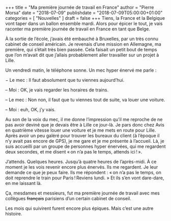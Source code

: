 +++
title      = "Ma première journée de travail en France"
author     = "Pierre Morsa"
date        = "2018-07-09"
publishdate = "2018-07-09T05:00:00+01:00" 
categories = [ "Nouvelles" ]
draft      = false
+++
Tiens, la France et la Belgique vont taper dans un ballon ensemble mardi. Alors pour épicer le tout, je vais raconter ma première journée de travail en France en tant que Belge.

À la sortie de l’école, j’avais été embauché à Bruxelles, par un très connu cabinet de conseil américain. Je revenais d’une mission en Allemagne, ma première, qui s’était très bien passée. Cela faisait un petit bout de temps que l’on m’avait dit que j’allais probablement aller travailler sur un projet à Lille.

Un vendredi matin, le téléphone sonne. Un mec hyper énervé me parle :

− Le mec : Il faut absolument que tu viennes aujourd’hui.

– Moi : OK, je vais regarder les horaires de trains.

– Le mec : Non non, il faut que tu viennes tout de suite, va louer une voiture.

– Moi : euh, OK, j’y vais.

Au son de la voix du mec, il me donne l’impression qu’il me reproche de ne pas avoir deviné que je devais être à Lille ce jour-là. Je pars donc chez Avis en quatrième vitesse louer une voiture et je me mets en route pour Lille. Après avoir un peu galéré pour trouver les bureaux du client (à l’époque il n’y avait pas encore de GPS), je me gare et je me présente à l’accueil. Là, je suis accueilli par un groupe de personnes hyper énervées, qui me regardent deux secondes, et me disent « on n’a pas le temps, attends ici ! ».

J’attends. Quelques heures. Jusqu’à quatre heures de l’après-midi. À ce moment je les vois revenir encore plus énervés. Ils me regardent. Je leur demande ce que je peux faire. Ils me répondent : « on n’a pas le temps, on doit reprendre le train pour Paris ! Reviens lundi. » Et ils s’en vont dare-dare, en me laissant là.

Ça, mesdames et messieurs, fut ma première journée de travail avec mes collègues ~~français~~ parisiens d’un certain cabinet de conseil.

Les mois qui suivirent furent encore plus épiques. Mais c’est une autre histoire.